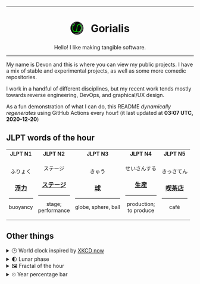 ***

<h1 align="center">
<sub>
    <img src="readme/resources/avatar.png" height="36">
</sub>
&nbsp;
Gorialis
</h1>
<p align="center">
Hello! I like making tangible software.
</p>

***

My name is Devon and this is where you can view my public projects. I have a mix of stable and experimental projects, as well as some more comedic repositories.

I work in a handful of different disciplines, but my recent work tends mostly towards reverse engineering, DevOps, and graphical/UX design.

As a fun demonstration of what I can do, this README *dynamically regenerates* using GitHub Actions every hour! (it last updated at **03:07 UTC, 2020-12-20**)

<h2>JLPT words of the hour</h2>
<table>
    <tr>
        <th>JLPT N1</th>
        <th>JLPT N2</th>
        <th>JLPT N3</th>
        <th>JLPT N4</th>
        <th>JLPT N5</th>
    </tr>
    <tr>
        <td>
            <p align="center">ふりょく</p>
            <h3 align="center"><b><a href="https://jisho.org/search/%E6%B5%AE%E5%8A%9B">浮力</a></b></h3>
            <hr>
            <p align="center">buoyancy</p>
        </td>
        <td>
            <p align="center">ステージ</p>
            <h3 align="center"><b><a href="https://jisho.org/search/%E3%82%B9%E3%83%86%E3%83%BC%E3%82%B8">ステージ</a></b></h3>
            <hr>
            <p align="center">stage;<br> performance</p>
        </td>
        <td>
            <p align="center">きゅう</p>
            <h3 align="center"><b><a href="https://jisho.org/search/%E7%90%83">球</a></b></h3>
            <hr>
            <p align="center">globe,<wbr> sphere,<wbr> ball</p>
        </td>
        <td>
            <p align="center">せいさんする</p>
            <h3 align="center"><b><a href="https://jisho.org/search/%E7%94%9F%E7%94%A3">生産</a></b></h3>
            <hr>
            <p align="center">production;<br> to produce</p>
        </td>
        <td>
            <p align="center">きっさてん</p>
            <h3 align="center"><b><a href="https://jisho.org/search/%E5%96%AB%E8%8C%B6%E5%BA%97">喫茶店</a></b></h3>
            <hr>
            <p align="center">café</p>
        </td>
    </tr>
</table>

<h2>Other things</h2>
<details>
<summary>🕒  World clock inspired by <a href="https://xkcd.com/now">XKCD now</a></summary>

> <img src="generated/now.png" width="512">

</details>
<details>
<summary>🌓 Lunar phase</summary>

The moon is approximately 20.50% through its phase (First Quarter).

</details>
<details>
<summary>&#x1f5bc; Fractal of the hour</summary>

> <img src="generated/fractal.png" width="512">

</details>
<details>
<summary>&#x23f2; Year percentage bar</summary>
<pre><code>2020 [███████████████████▁] 96.76%</code></pre>
</details>
